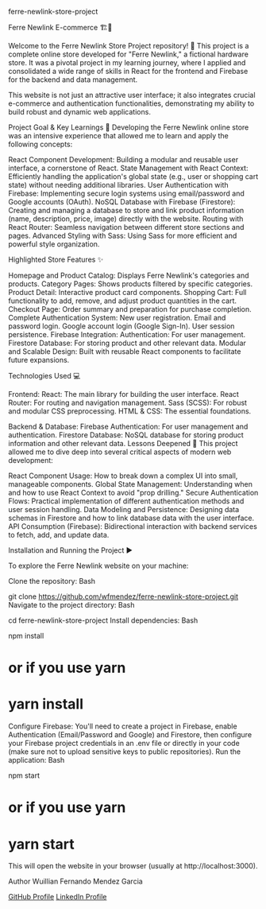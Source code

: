 ferre-newlink-store-project 

Ferre Newlink E-commerce 🏗️🛒

Welcome to the Ferre Newlink Store Project repository! 👋 This project is a complete online store developed for "Ferre Newlink," a fictional hardware store. It was a pivotal project in my learning journey, where I applied and consolidated a wide range of skills in React for the frontend and Firebase for the backend and data management.

This website is not just an attractive user interface; it also integrates crucial e-commerce and authentication functionalities, demonstrating my ability to build robust and dynamic web applications.

Project Goal & Key Learnings 🎯
Developing the Ferre Newlink online store was an intensive experience that allowed me to learn and apply the following concepts:

React Component Development: Building a modular and reusable user interface, a cornerstone of React.
State Management with React Context: Efficiently handling the application's global state (e.g., user or shopping cart state) without needing additional libraries.
User Authentication with Firebase: Implementing secure login systems using email/password and Google accounts (OAuth).
NoSQL Database with Firebase (Firestore): Creating and managing a database to store and link product information (name, description, price, image) directly with the website.
Routing with React Router: Seamless navigation between different store sections and pages.
Advanced Styling with Sass: Using Sass for more efficient and powerful style organization.

Highlighted Store Features ✨

Homepage and Product Catalog: Displays Ferre Newlink's categories and products.
Category Pages: Shows products filtered by specific categories.
Product Detail: Interactive product card components.
Shopping Cart: Full functionality to add, remove, and adjust product quantities in the cart.
Checkout Page: Order summary and preparation for purchase completion.
Complete Authentication System:
New user registration.
Email and password login.
Google account login (Google Sign-In).
User session persistence.
Firebase Integration:
Authentication: For user management.
Firestore Database: For storing product and other relevant data.
Modular and Scalable Design: Built with reusable React components to facilitate future expansions.

Technologies Used 💻

Frontend:
React: The main library for building the user interface.
React Router: For routing and navigation management.
Sass (SCSS): For robust and modular CSS preprocessing.
HTML & CSS: The essential foundations.

Backend & Database:
Firebase Authentication: For user management and authentication.
Firestore Database: NoSQL database for storing product information and other relevant data.
Lessons Deepened 🧠
This project allowed me to dive deep into several critical aspects of modern web development:

React Component Usage: How to break down a complex UI into small, manageable components.
Global State Management: Understanding when and how to use React Context to avoid "prop drilling."
Secure Authentication Flows: Practical implementation of different authentication methods and user session handling.
Data Modeling and Persistence: Designing data schemas in Firestore and how to link database data with the user interface.
API Consumption (Firebase): Bidirectional interaction with backend services to fetch, add, and update data.

Installation and Running the Project ▶️

To explore the Ferre Newlink website on your machine:

Clone the repository:
Bash

git clone https://github.com/wfmendez/ferre-newlink-store-project.git
Navigate to the project directory:
Bash

cd ferre-newlink-store-project
Install dependencies:
Bash

npm install
# or if you use yarn
# yarn install
Configure Firebase: You'll need to create a project in Firebase, enable Authentication (Email/Password and Google) and Firestore, then configure your Firebase project credentials in an .env file or directly in your code (make sure not to upload sensitive keys to public repositories).
Run the application:
Bash

npm start
# or if you use yarn
# yarn start
This will open the website in your browser (usually at http://localhost:3000).

Author
Wuillian Fernando Mendez Garcia

[GitHub Profile](https://github.com/wfmendez)
[LinkedIn Profile](https://www.linkedin.com/in/wf-mendez/)
